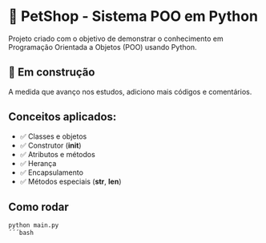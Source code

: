 
# 🐾 PetShop - Sistema POO em Python

Projeto criado com o objetivo de demonstrar o conhecimento em Programação Orientada a Objetos (POO) usando Python.

## 🚧 Em construção

A medida que avanço nos estudos, adiciono mais códigos e comentários.

## Conceitos aplicados:
- ✅ Classes e objetos
- ✅ Construtor (__init__)
- ✅ Atributos e métodos
- ✅ Herança
- ✅ Encapsulamento
- ✅ Métodos especiais (__str__, __len__)

## Como rodar
```bash
python main.py
´´´bash
